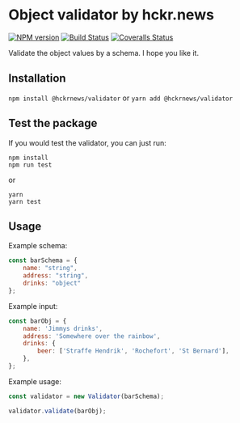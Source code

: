 # Object validator by hckr.news

[![NPM version][npm-image]][npm-url] [![Build Status][travis-image]][travis-url] [![Coveralls Status][coveralls-image]][coveralls-url]

Validate the object values by a schema.
I hope you like it.

## Installation

`npm install @hckrnews/validator`
or
`yarn add @hckrnews/validator`

## Test the package

If you would test the validator, you can just run:

```
npm install
npm run test
```
or
```
yarn
yarn test
```

## Usage

Example schema:
```javascript
const barSchema = {
    name: "string",
    address: "string",
    drinks: "object"
};
```

Example input:
```javascript
const barObj = {
    name: 'Jimmys drinks',
    address: 'Somewhere over the rainbow',
    drinks: {
        beer: ['Straffe Hendrik', 'Rochefort', 'St Bernard'],
    },
};
```

Example usage:
```javascript
const validator = new Validator(barSchema);

validator.validate(barObj);
```

[npm-url]: https://www.npmjs.com/package/@hckrnews/validator
[npm-image]: https://img.shields.io/npm/v/@hckrnews/validator.svg
[travis-url]: https://travis-ci.org/hckrnews/validator
[travis-image]: https://img.shields.io/travis/hckrnews/validator/master.svg
[coveralls-url]: https://coveralls.io/r/hckrnews/validator
[coveralls-image]: https://img.shields.io/coveralls/hckrnews/validator/master.svg
